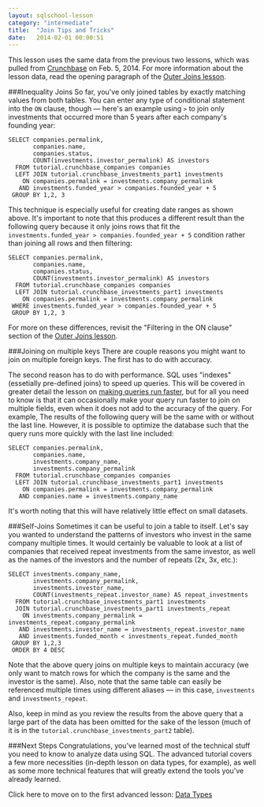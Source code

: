```yaml
---
layout: sqlschool-lesson
category: "intermediate"
title:  "Join Tips and Tricks"
date:   2014-02-01 00:00:51
---
```


This lesson uses the same data from the previous two lessons, which was pulled from [Crunchbase](http://info.crunchbase.com/about/crunchbase-data-exports/) on Feb. 5, 2014. For more information about the lesson data, read the opening paragraph of the [Outer Joins lesson](/intermediate/outer-joins.html).

###Inequality Joins
So far, you've only joined tables by exactly matching values from both tables. You can enter any type of conditional statement into the `ON` clause, though &mdash; here's an example using `>` to join only investments that occurred more than 5 years after each company's founding year:

    SELECT companies.permalink,
           companies.name,
           companies.status,
           COUNT(investments.investor_permalink) AS investors
      FROM tutorial.crunchbase_companies companies
      LEFT JOIN tutorial.crunchbase_investments_part1 investments
        ON companies.permalink = investments.company_permalink
       AND investments.funded_year > companies.founded_year + 5
     GROUP BY 1,2, 3

This technique is especially useful for creating date ranges as shown above. It's important to note that this produces a different result than the following query because it only joins rows that fit the `investments.funded_year > companies.founded_year + 5` condition rather than joining all rows and then filtering:

    SELECT companies.permalink,
           companies.name,
           companies.status,
           COUNT(investments.investor_permalink) AS investors
      FROM tutorial.crunchbase_companies companies
      LEFT JOIN tutorial.crunchbase_investments_part1 investments
        ON companies.permalink = investments.company_permalink
     WHERE investments.funded_year > companies.founded_year + 5
     GROUP BY 1,2, 3

For more on these differences, revisit the "Filtering in the ON clause" section of the [Outer Joins lesson](/intermediate/outer-joins.html).

<!--
<div class="practice-prob">
  Write a query that 
</div>
<div class="practice-prob-answer">
  <a href="" target="_blank">See the Answer &raquo;</a>
</div>
-->

###Joining on multiple keys
There are couple reasons you might want to join on multiple foreign keys. The first has to do with accuracy.

<!--
- explain subcategories
- example

<div class="practice-prob">
  Write a query that 
</div>
<div class="practice-prob-answer">
  <a href="" target="_blank">See the Answer &raquo;</a>
</div>
-->

The second reason has to do with performance. SQL uses "indexes" (essetially pre-defined joins) to speed up queries. This will be covered in greater detail the lesson on [making queries run faster](/advanced/faster-queries.html), but for all you need to know is that it can occasionally make your query run faster to join on multiple fields, even when it does not add to the accuracy of the query. For example, The results of the following query will be the same with or without the last line. However, it is possible to optimize the database such that the query runs more quickly with the last line included:

    SELECT companies.permalink,
           companies.name,
           investments.company_name,
           investments.company_permalink
      FROM tutorial.crunchbase_companies companies
      LEFT JOIN tutorial.crunchbase_investments_part1 investments
        ON companies.permalink = investments.company_permalink
       AND companies.name = investments.company_name
   
It's worth noting that this will have relatively little effect on small datasets.

###Self-Joins
Sometimes it can be useful to join a table to itself. Let's say you wanted to understand the patterns of investors who invest in the same company multiple times. It would certainly be valuable to look at a list of companies that received repeat investments from the same investor, as well as the names of the investors and the number of repeats (2x, 3x, etc.):

    SELECT investments.company_name,
           investments.company_permalink,
           investments.investor_name,
           COUNT(investments_repeat.investor_name) AS repeat_investments
      FROM tutorial.crunchbase_investments_part1 investments
      JOIN tutorial.crunchbase_investments_part1 investments_repeat
        ON investments.company_permalink = investments_repeat.company_permalink
       AND investments.investor_name = investments_repeat.investor_name
       AND investments.funded_month < investments_repeat.funded_month
     GROUP BY 1,2,3
     ORDER BY 4 DESC

Note that the above query joins on multiple keys to maintain accuracy (we only want to match rows for which the company is the same and the investor is the same). Also, note that the same table can easily be referenced multiple times using different aliases &mdash; in this case, `investments` and `investments_repeat`.

Also, keep in mind as you review the results from the above query that a large part of the data has been omitted for the sake of the lesson (much of it is in the `tutorial.crunchbase_investments_part2` table).

<!--
<div class="practice-prob">
  Write a query that 
</div>
<div class="practice-prob-answer">
  <a href="" target="_blank">See the Answer &raquo;</a>
</div>
-->

<!--
###Joining Multiple Tables
-->

###Next Steps
Congratulations, you've learned most of the technical stuff you need to know to analyze data using SQL. The advanced tutorial covers a few more necessities (in-depth lesson on data types, for example), as well as some more technical features that will greatly extend the tools you've already learned.

<!-- some sort of inspiration, datasets, ways to apply what is learned.-->

Click here to move on to the first advanced lesson: [Data Types](/advanced/data-types.html)
